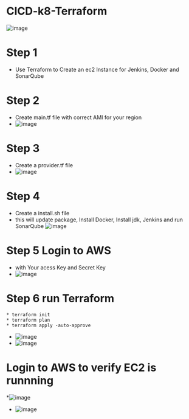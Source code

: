 # CICD-k8-Terraform
![image](https://github.com/rogerbarrow/CICD-k8-Terraform/assets/46138186/1cd6cdef-769d-4720-ac5f-a6abc0cbfb29)
# Step 1
* Use Terraform to Create an ec2 Instance for Jenkins, Docker and SonarQube

# Step 2
  * Create main.tf file with correct AMI for your region
 * ![image](https://github.com/rogerbarrow/CICD-k8-Terraform/assets/46138186/391d0338-7094-45a0-9d9e-cc9b4259d134)
# Step 3
 * Create a provider.tf file
  * ![image](https://github.com/rogerbarrow/CICD-k8-Terraform/assets/46138186/d6b99a5b-eaf2-4d8c-aa6f-264e9b6993af)
  # Step 4 
  * Create a install.sh file
  * this will update package, Install Docker, Install jdk, Jenkins and run SonarQube
![image](https://github.com/rogerbarrow/CICD-k8-Terraform/assets/46138186/57dd36b5-a96f-4b66-9cc9-bbb97411a3ee)
# Step 5 Login to AWS 
* with Your acess Key and Secret Key
* ![image](https://github.com/rogerbarrow/CICD-k8-Terraform/assets/46138186/aefe37db-c126-421f-a448-28cb5f1ef7b6)
# Step 6 run Terraform
    * terraform init
    * terraform plan
    * terraform apply -auto-approve
    
  * ![image](https://github.com/rogerbarrow/CICD-k8-Terraform/assets/46138186/30044cb7-346c-49c2-b86d-31d275895428)
* ![image](https://github.com/rogerbarrow/CICD-k8-Terraform/assets/46138186/2a5dac22-0e87-4506-b2c7-3e3304f5735f)
# Login to AWS to verify EC2 is runnning
 *![image](https://github.com/rogerbarrow/CICD-k8-Terraform/assets/46138186/d4218d66-9d00-47df-9db5-4793ae187aea)
 * ![image](https://github.com/rogerbarrow/CICD-k8-Terraform/assets/46138186/5c459695-c232-42be-b41a-9d6b43efbafe)


